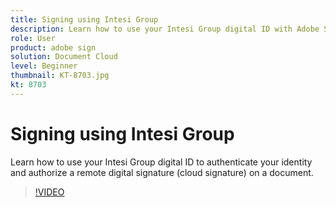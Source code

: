 ```yaml
---
title: Signing using Intesi Group
description: Learn how to use your Intesi Group digital ID with Adobe Sign
role: User
product: adobe sign
solution: Document Cloud
level: Beginner
thumbnail: KT-8703.jpg
kt: 8703
---
```

# Signing using Intesi Group

Learn how to use your Intesi Group digital ID to authenticate your identity and authorize a remote digital signature (cloud signature) on a document.

>[!VIDEO](https://video.tv.adobe.com/v/336989?hidetitle=true)